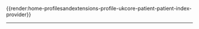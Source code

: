 {{render:home-profilesandextensions-profile-ukcore-patient-patient-index-provider}}

<hr class="thickline">